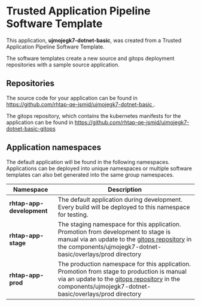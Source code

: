 # Trusted Application Pipeline Software Template

This application, **ujmojegk7-dotnet-basic**, was created from a Trusted Application Pipeline Software Template.

The software templates create a new source and gitops deployment repositories with a sample source application. 

## Repositories

The source code for your application can be found in [https://github.com/rhtap-qe-jsmid/ujmojegk7-dotnet-basic ](https://github.com/rhtap-qe-jsmid/ujmojegk7-dotnet-basic ).
 
The gitops repository, which contains the kubernetes manifests for the application can be found in 
[https://github.com/rhtap-qe-jsmid/ujmojegk7-dotnet-basic-gitops ](https://github.com/rhtap-qe-jsmid/ujmojegk7-dotnet-basic-gitops ) 

## Application namespaces 

The default application will be found in the following namespaces. Applications can be deployed into unique namespaces or multiple software templates can also bet generated into the same group namespaces.  

|  Namespace   |  Description   |  
| -------- | -------- |   
| **rhtap-app-development** | The default application during development. Every build will be deployed to this namespace for testing. | 
| **rhtap-app-stage** | The staging namespace for this application. Promotion from development to stage is manual via an update to the [gitops repository](https://github.com/rhtap-qe-jsmid/ujmojegk7-dotnet-basic-gitops ) in the components/ujmojegk7-dotnet-basic/overlays/prod directory |  
| **rhtap-app-prod** | The production namespace for this application. Promotion from stage to production is manual via an update to the [gitops repository](https://github.com/rhtap-qe-jsmid/ujmojegk7-dotnet-basic-gitops ) in the components/ujmojegk7-dotnet-basic/overlays/prod directory | 